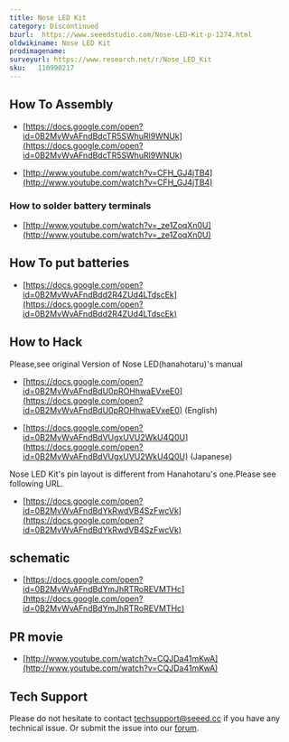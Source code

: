 ```yaml
---
title: Nose LED Kit
category: Discontinued
bzurl:  https://www.seeedstudio.com/Nose-LED-Kit-p-1274.html
oldwikiname: Nose LED Kit
prodimagename:
surveyurl: https://www.research.net/r/Nose_LED_Kit
sku:   110990217
---
```


##  How To Assembly

*   [https://docs.google.com/open?id=0B2MvWvAFndBdcTR5SWhuRl9WNUk](https://docs.google.com/open?id=0B2MvWvAFndBdcTR5SWhuRl9WNUk)

*   [http://www.youtube.com/watch?v=CFH_GJ4jTB4](http://www.youtube.com/watch?v=CFH_GJ4jTB4)

###  How to solder battery terminals

*   [http://www.youtube.com/watch?v=_ze1ZoqXn0U](http://www.youtube.com/watch?v=_ze1ZoqXn0U)

##  How To put batteries

*   [https://docs.google.com/open?id=0B2MvWvAFndBdd2R4ZUd4LTdscEk](https://docs.google.com/open?id=0B2MvWvAFndBdd2R4ZUd4LTdscEk)

##  How to Hack

Please,see original Version of Nose LED(hanahotaru)'s manual

*   [https://docs.google.com/open?id=0B2MvWvAFndBdU0pROHhwaEVxeE0](https://docs.google.com/open?id=0B2MvWvAFndBdU0pROHhwaEVxeE0)  (English)

*   [https://docs.google.com/open?id=0B2MvWvAFndBdVUgxUVU2WkU4Q0U](https://docs.google.com/open?id=0B2MvWvAFndBdVUgxUVU2WkU4Q0U)  (Japanese)

Nose LED Kit's pin layout is different from Hanahotaru's one.Please see following URL.

*   [https://docs.google.com/open?id=0B2MvWvAFndBdYkRwdVB4SzFwcVk](https://docs.google.com/open?id=0B2MvWvAFndBdYkRwdVB4SzFwcVk)

##  schematic

*   [https://docs.google.com/open?id=0B2MvWvAFndBdYmJhRTRoREVMTHc](https://docs.google.com/open?id=0B2MvWvAFndBdYmJhRTRoREVMTHc)

##  PR movie

*   [http://www.youtube.com/watch?v=CQJDa41mKwA](http://www.youtube.com/watch?v=CQJDa41mKwA)

## Tech Support
Please do not hesitate to contact [techsupport@seeed.cc](techsupport@seeed.cc) if you have any technical issue. Or submit the issue into our [forum](http://forum.seeedstudio.com/). 